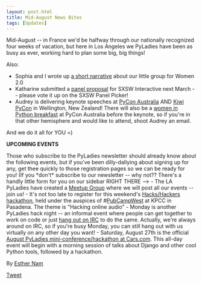 ```yaml
---
layout: post.html
title: Mid-August News Bites
tags: [Updates]
---
```


Mid-August -- in France we'd be halfway through our nationally recognized four weeks of vacation, but here in Los Angeles we PyLadies have been as busy as ever, working hard to plan some big, big things!

Also:

-   Sophia and I wrote up [a short narrative](http://www.women2.org/pyladies-events-workshops-hackathons-and-startup-kits/) about our little group for Women 2.0
-   Katharine submitted a [panel proposal](http://panelpicker.sxsw.com/ideas/view/11850) for SXSW Interactive next March -- please vote it up on the SXSW Panel Picker!
-   Audrey is delivering keynote speeches at [PyCon Australia](http://pycon-au.org/2011/conference/schedule/) AND [Kiwi PyCon](http://nz.pycon.org/2011/talks/talk/142/) in Wellington, New Zealand! There will also be a [women in Python breakfast](http://pycon-au.org/2011/conference/schedule/event/47/) at PyCon Australia before the keynote, so if you're in that other hemisphere and would like to attend, shoot Audrey an email.

And we do it all for YOU =)

**UPCOMING EVENTS**

Those who subscribe to the PyLadies newsletter should already know about the following events, but if you've been dilly-dallying about signing up for any, get thee quickly to those registration pages so we can be ready for you! (If you \*don't\* subscribe to our newsletter -- why not?? There's a handly little form for you on our sidebar RIGHT THERE --\> - The LA PyLadies have created a [Meetup Group](http://www.meetup.com/la-pyladies/) where we will post all our events -- join us! - It's not too late to register for this weekend's [Hacks/Hackers hackathon](http://meetupla.hackshackers.com/events/28337101/), held under the auspices of \#[PubCampWest](http://www.scpr.org/events/2011/08/19/pubcamp/) at KPCC in Pasadena. The theme is "Hacking online audio" - Monday is another PyLadies hack night -- an informal event where people can get together to work on code or just [hang out on IRC](static/chat) to do the same. Actually, we're always around on IRC, so if you're busy Monday, you can still hang out with us virtually on any other day you want! - Saturday, August 27th is the official [August PyLadies mini-conference/hackathon at Cars.com](http://pyladies-cars-august.eventbrite.com/). This all-day event will begin with a morning session of talks about Django and other cool Python tools, followed by a hackathon.

By [Esther Nam](http://twitter.com/estherbester "Estherbester | Twitter")

[Tweet](http://twitter.com/share)